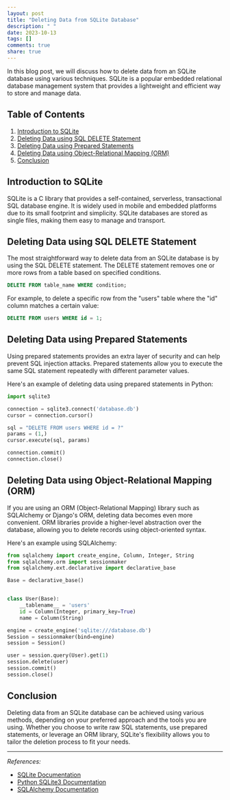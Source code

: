 ```yaml
---
layout: post
title: "Deleting Data from SQLite Database"
description: " "
date: 2023-10-13
tags: []
comments: true
share: true
---
```


In this blog post, we will discuss how to delete data from an SQLite database using various techniques. SQLite is a popular embedded relational database management system that provides a lightweight and efficient way to store and manage data.

## Table of Contents
1. [Introduction to SQLite](#introduction-to-sqlite)
2. [Deleting Data using SQL DELETE Statement](#deleting-data-using-sql-delete-statement)
3. [Deleting Data using Prepared Statements](#deleting-data-using-prepared-statements)
4. [Deleting Data using Object-Relational Mapping (ORM)](#deleting-data-using-object-relational-mapping-orm)
5. [Conclusion](#conclusion)

## Introduction to SQLite
SQLite is a C library that provides a self-contained, serverless, transactional SQL database engine. It is widely used in mobile and embedded platforms due to its small footprint and simplicity. SQLite databases are stored as single files, making them easy to manage and transport.

## Deleting Data using SQL DELETE Statement
The most straightforward way to delete data from an SQLite database is by using the SQL DELETE statement. The DELETE statement removes one or more rows from a table based on specified conditions.

```sql
DELETE FROM table_name WHERE condition;
```

For example, to delete a specific row from the "users" table where the "id" column matches a certain value:

```sql
DELETE FROM users WHERE id = 1;
```

## Deleting Data using Prepared Statements
Using prepared statements provides an extra layer of security and can help prevent SQL injection attacks. Prepared statements allow you to execute the same SQL statement repeatedly with different parameter values.

Here's an example of deleting data using prepared statements in Python:

```python
import sqlite3

connection = sqlite3.connect('database.db')
cursor = connection.cursor()

sql = "DELETE FROM users WHERE id = ?"
params = (1,)
cursor.execute(sql, params)

connection.commit()
connection.close()
```

## Deleting Data using Object-Relational Mapping (ORM)
If you are using an ORM (Object-Relational Mapping) library such as SQLAlchemy or Django's ORM, deleting data becomes even more convenient. ORM libraries provide a higher-level abstraction over the database, allowing you to delete records using object-oriented syntax.

Here's an example using SQLAlchemy:

```python
from sqlalchemy import create_engine, Column, Integer, String
from sqlalchemy.orm import sessionmaker
from sqlalchemy.ext.declarative import declarative_base

Base = declarative_base()


class User(Base):
    __tablename__ = 'users'
    id = Column(Integer, primary_key=True)
    name = Column(String)

engine = create_engine('sqlite:///database.db')
Session = sessionmaker(bind=engine)
session = Session()

user = session.query(User).get(1)
session.delete(user)
session.commit()
session.close()
```

## Conclusion
Deleting data from an SQLite database can be achieved using various methods, depending on your preferred approach and the tools you are using. Whether you choose to write raw SQL statements, use prepared statements, or leverage an ORM library, SQLite's flexibility allows you to tailor the deletion process to fit your needs.

---

*References:*
- [SQLite Documentation](https://www.sqlite.org/docs.html)
- [Python SQLite3 Documentation](https://docs.python.org/3/library/sqlite3.html)
- [SQLAlchemy Documentation](https://docs.sqlalchemy.org/)